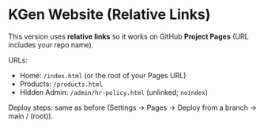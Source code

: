 # KGen Website (Relative Links)

This version uses **relative links** so it works on GitHub **Project Pages** (URL includes your repo name).

URLs:
- Home: `/index.html` (or the root of your Pages URL)
- Products: `/products.html`
- Hidden Admin: `/admin/hr-policy.html` (unlinked; `noindex`)

Deploy steps: same as before (Settings → Pages → Deploy from a branch → main / (root)).